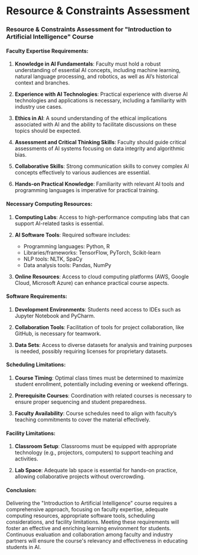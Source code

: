 Resource & Constraints Assessment
=================================

### Resource & Constraints Assessment for "Introduction to Artificial Intelligence" Course

#### Faculty Expertise Requirements:
1. **Knowledge in AI Fundamentals**: Faculty must hold a robust understanding of essential AI concepts, including machine learning, natural language processing, and robotics, as well as AI’s historical context and branches.
   
2. **Experience with AI Technologies**: Practical experience with diverse AI technologies and applications is necessary, including a familiarity with industry use cases.

3. **Ethics in AI**: A sound understanding of the ethical implications associated with AI and the ability to facilitate discussions on these topics should be expected.

4. **Assessment and Critical Thinking Skills**: Faculty should guide critical assessments of AI systems focusing on data integrity and algorithmic bias.

5. **Collaborative Skills**: Strong communication skills to convey complex AI concepts effectively to various audiences are essential.

6. **Hands-on Practical Knowledge**: Familiarity with relevant AI tools and programming languages is imperative for practical training.

#### Necessary Computing Resources:
1. **Computing Labs**: Access to high-performance computing labs that can support AI-related tasks is essential.

2. **AI Software Tools**: Required software includes:
   - Programming languages: Python, R
   - Libraries/frameworks: TensorFlow, PyTorch, Scikit-learn
   - NLP tools: NLTK, SpaCy
   - Data analysis tools: Pandas, NumPy

3. **Online Resources**: Access to cloud computing platforms (AWS, Google Cloud, Microsoft Azure) can enhance practical course aspects.

#### Software Requirements:
1. **Development Environments**: Students need access to IDEs such as Jupyter Notebook and PyCharm.

2. **Collaboration Tools**: Facilitation of tools for project collaboration, like GitHub, is necessary for teamwork.

3. **Data Sets**: Access to diverse datasets for analysis and training purposes is needed, possibly requiring licenses for proprietary datasets.

#### Scheduling Limitations:
1. **Course Timing**: Optimal class times must be determined to maximize student enrollment, potentially including evening or weekend offerings.

2. **Prerequisite Courses**: Coordination with related courses is necessary to ensure proper sequencing and student preparedness.

3. **Faculty Availability**: Course schedules need to align with faculty’s teaching commitments to cover the material effectively.

#### Facility Limitations:
1. **Classroom Setup**: Classrooms must be equipped with appropriate technology (e.g., projectors, computers) to support teaching and activities.

2. **Lab Space**: Adequate lab space is essential for hands-on practice, allowing collaborative projects without overcrowding.

#### Conclusion:
Delivering the "Introduction to Artificial Intelligence" course requires a comprehensive approach, focusing on faculty expertise, adequate computing resources, appropriate software tools, scheduling considerations, and facility limitations. Meeting these requirements will foster an effective and enriching learning environment for students. Continuous evaluation and collaboration among faculty and industry partners will ensure the course's relevancy and effectiveness in educating students in AI.